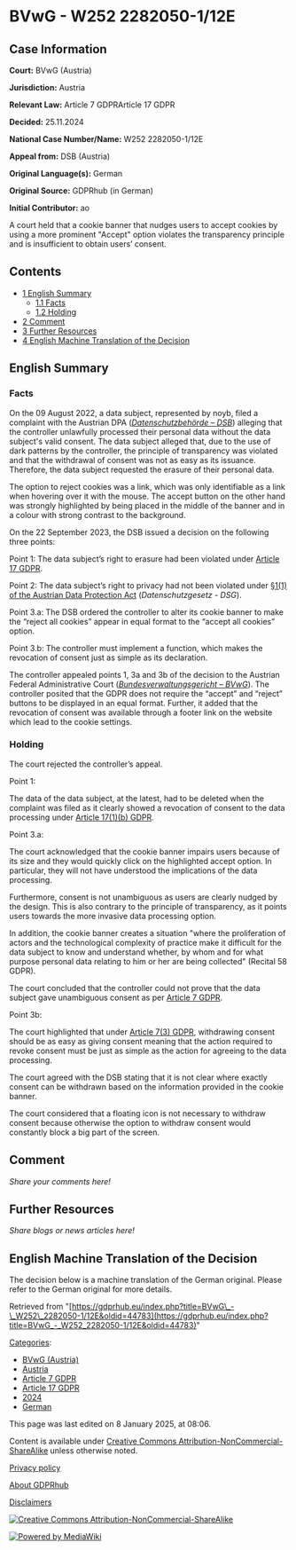 # BVwG - W252 2282050-1/12E

## Case Information

**Court:** BVwG (Austria)

**Jurisdiction:** Austria

**Relevant Law:** Article 7 GDPRArticle 17 GDPR

**Decided:** 25.11.2024

**National Case Number/Name:** W252 2282050-1/12E

**Appeal from:** DSB (Austria)

**Original Language(s):** German

**Original Source:** GDPRhub (in German)

**Initial Contributor:** ao

A court held that a cookie banner that nudges users to accept cookies by using a more prominent "Accept" option violates the transparency principle and is insufficient to obtain users’ consent.

## Contents

*   [1 English Summary](#English_Summary)
    *   [1.1 Facts](#Facts)
    *   [1.2 Holding](#Holding)
*   [2 Comment](#Comment)
*   [3 Further Resources](#Further_Resources)
*   [4 English Machine Translation of the Decision](#English_Machine_Translation_of_the_Decision)

## English Summary

### Facts

On the 09 August 2022, a data subject, represented by noyb, filed a complaint with the Austrian DPA (_[Datenschutzbehörde – DSB](/index.php?title=DSB_\(Austria\) "DSB (Austria)")_) alleging that the controller unlawfully processed their personal data without the data subject's valid consent. The data subject alleged that, due to the use of dark patterns by the controller, the principle of transparency was violated and that the withdrawal of consent was not as easy as its issuance. Therefore, the data subject requested the erasure of their personal data.

The option to reject cookies was a link, which was only identifiable as a link when hovering over it with the mouse. The accept button on the other hand was strongly highlighted by being placed in the middle of the banner and in a colour with strong contrast to the background.

On the 22 September 2023, the DSB issued a decision on the following three points:

Point 1: The data subject’s right to erasure had been violated under [Article 17 GDPR](/index.php?title=Article_17_GDPR "Article 17 GDPR").

Point 2: The data subject’s right to privacy had not been violated under [§1(1) of the Austrian Data Protection Act](https://www.ris.bka.gv.at/GeltendeFassung.wxe?Abfrage=Bundesnormen&Gesetzesnummer=10001597&FassungVom=04-11-2022) (_Datenschutzgesetz - DSG_).

Point 3.a: The DSB ordered the controller to alter its cookie banner to make the “reject all cookies” appear in equal format to the “accept all cookies” option.

Point 3.b: The controller must implement a function, which makes the revocation of consent just as simple as its declaration.

The controller appealed points 1, 3a and 3b of the decision to the Austrian Federal Administrative Court (_[Bundesverwaltungsgericht – BVwG](/index.php?title=Category:BVwG_\(Austria\) "Category:BVwG (Austria)")_). The controller posited that the GDPR does not require the “accept” and “reject” buttons to be displayed in an equal format. Further, it added that the revocation of consent was available through a footer link on the website which lead to the cookie settings.

### Holding

The court rejected the controller’s appeal.

Point 1:

The data of the data subject, at the latest, had to be deleted when the complaint was filed as it clearly showed a revocation of consent to the data processing under [Article 17(1)(b) GDPR](/index.php?title=Article_17_GDPR#1b "Article 17 GDPR").

Point 3.a:

The court acknowledged that the cookie banner impairs users because of its size and they would quickly click on the highlighted accept option. In particular, they will not have understood the implications of the data processing.

Furthermore, consent is not unambiguous as users are clearly nudged by the design. This is also contrary to the principle of transparency, as it points users towards the more invasive data processing option.

In addition, the cookie banner creates a situation "where the proliferation of actors and the technological complexity of practice make it difficult for the data subject to know and understand whether, by whom and for what purpose personal data relating to him or her are being collected" (Recital 58 GDPR).

The court concluded that the controller could not prove that the data subject gave unambiguous consent as per [Article 7 GDPR](/index.php?title=Article_7_GDPR "Article 7 GDPR").

Point 3b:

The court highlighted that under [Article 7(3) GDPR](/index.php?title=Article_7_GDPR#3 "Article 7 GDPR"), withdrawing consent should be as easy as giving consent meaning that the action required to revoke consent must be just as simple as the action for agreeing to the data processing.

The court agreed with the DSB stating that it is not clear where exactly consent can be withdrawn based on the information provided in the cookie banner.

The court considered that a floating icon is not necessary to withdraw consent because otherwise the option to withdraw consent would constantly block a big part of the screen.

## Comment

_Share your comments here!_

## Further Resources

_Share blogs or news articles here!_

## English Machine Translation of the Decision

The decision below is a machine translation of the German original. Please refer to the German original for more details.

Retrieved from "[https://gdprhub.eu/index.php?title=BVwG\_-\_W252\_2282050-1/12E&oldid=44783](https://gdprhub.eu/index.php?title=BVwG_-_W252_2282050-1/12E&oldid=44783)"

[Categories](/index.php?title=Special:Categories "Special:Categories"):

*   [BVwG (Austria)](/index.php?title=Category:BVwG_\(Austria\) "Category:BVwG (Austria)")
*   [Austria](/index.php?title=Category:Austria "Category:Austria")
*   [Article 7 GDPR](/index.php?title=Category:Article_7_GDPR "Category:Article 7 GDPR")
*   [Article 17 GDPR](/index.php?title=Category:Article_17_GDPR "Category:Article 17 GDPR")
*   [2024](/index.php?title=Category:2024 "Category:2024")
*   [German](/index.php?title=Category:German "Category:German")

This page was last edited on 8 January 2025, at 08:06.

Content is available under [Creative Commons Attribution-NonCommercial-ShareAlike](https://creativecommons.org/licenses/by-nc-sa/4.0/) unless otherwise noted.

[Privacy policy](/index.php?title=GDPRhub:Privacy_policy)

[About GDPRhub](/index.php?title=GDPRhub:About)

[Disclaimers](/index.php?title=GDPRhub:General_disclaimer)

[![Creative Commons Attribution-NonCommercial-ShareAlike](/resources/assets/licenses/cc-by-nc-sa.png)](https://creativecommons.org/licenses/by-nc-sa/4.0/)

[![Powered by MediaWiki](/resources/assets/poweredby_mediawiki_88x31.png)](https://www.mediawiki.org/)